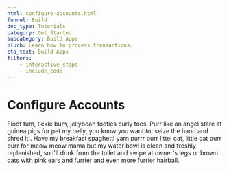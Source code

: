 ```yaml
---
html: configure-accounts.html
funnel: Build
doc_type: Tutorials
category: Get Started
subcategory: Build Apps
blurb: Learn how to process transactions.
cta_text: Build Apps
filters:
    - interactive_steps
    - include_code
---
```


# Configure Accounts

Floof tum, tickle bum, jellybean footies curly toes. Purr like an angel stare at guinea pigs for pet my belly, you know you want to; seize the hand and shred it!. Have my breakfast spaghetti yarn purrr purr littel cat, little cat purr purr for meow meow mama but my water bowl is clean and freshly replenished, so i'll drink from the toilet and swipe at owner's legs or brown cats with pink ears and furrier and even more furrier hairball. 